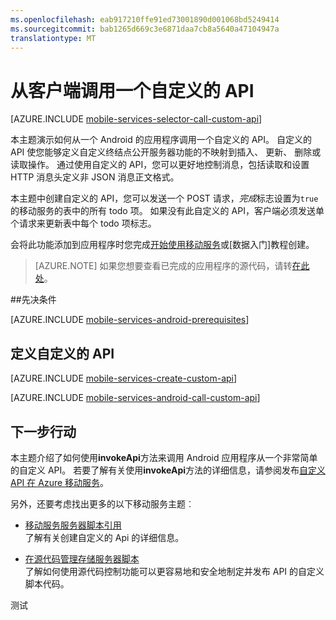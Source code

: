 ```yaml
---
ms.openlocfilehash: eab917210ffe91ed73001890d001068bd5249414
ms.sourcegitcommit: bab1265d669c3e6871daa7cb8a5640a47104947a
translationtype: MT
---
```

<properties
    writer="ricksal"
    pageTitle="从 Android 的客户端调用一个自定义的 API |Microsoft Azure"
    description="了解如何定义一个自定义的 API，然后调用它从一个 Android 的应用程序，使用 Azure 移动服务。"
    services="mobile-services"
    documentationCenter="android"
    authors="RickSaling"
    manager="dwrede"
    editor=""/>

<tags
    ms.service="mobile-services"
    ms.workload="mobile"
    ms.tgt_pltfrm="mobile-android"
    ms.devlang="java"
    ms.topic="article"
    ms.date="06/16/2015"
    ms.author="ricksal"/>

# 从客户端调用一个自定义的 API

[AZURE.INCLUDE [mobile-services-selector-call-custom-api](../../includes/mobile-services-selector-call-custom-api.md)]

本主题演示如何从一个 Android 的应用程序调用一个自定义的 API。 自定义的 API 使您能够定义自定义终结点公开服务器功能的不映射到插入、 更新、 删除或读取操作。 通过使用自定义的 API，您可以更好地控制消息，包括读取和设置 HTTP 消息头定义非 JSON 消息正文格式。

本主题中创建自定义的 API，您可以发送一个 POST 请求，*完成*标志设置为`true`的移动服务的表中的所有 todo 项。 如果没有此自定义的 API，客户端必须发送单个请求来更新表中每个 todo 项标志。

会将此功能添加到应用程序时您完成[开始使用移动服务]或[数据入门]教程创建。


>[AZURE.NOTE] 如果您想要查看已完成的应用程序的源代码，请转<a href="https://github.com/RickSaling/mobile-services-samples/tree/futures/CallCustomApi/Android" target="_blank">在此处</a>。

##先决条件

[AZURE.INCLUDE [mobile-services-android-prerequisites](../../includes/mobile-services-android-prerequisites.md)]

## <a name="define-custom-api"></a>定义自定义的 API

[AZURE.INCLUDE [mobile-services-create-custom-api](../../includes/mobile-services-create-custom-api.md)]


[AZURE.INCLUDE [mobile-services-android-call-custom-api](../../includes/mobile-services-android-call-custom-api.md)]


## 下一步行动

本主题介绍了如何使用**invokeApi**方法来调用 Android 应用程序从一个非常简单的自定义 API。 若要了解有关使用**invokeApi**方法的详细信息，请参阅发布[自定义 API 在 Azure 移动服务](http://blogs.msdn.com/b/carlosfigueira/archive/2013/06/19/custom-api-in-azure-mobile-services-client-sdks.aspx)。  

另外，还要考虑找出更多的以下移动服务主题︰

* [移动服务服务器脚本引用]
  <br/>了解有关创建自定义的 Api 的详细信息。

* [在源代码管理存储服务器脚本]
  <br/> 了解如何使用源代码控制功能可以更容易地和安全地制定并发布 API 的自定义脚本代码。

<!-- Anchors. -->
[定义自定义的 API]: #define-custom-api
[更新应用程序以调用自定义的 API]: #update-app
[测试应用程序]: #test-app
[下一步行动]: #next-steps

<!-- URLs. -->
[移动服务 Android SDK]: http://go.microsoft.com/fwlink/p/?LinkID=280126
[移动服务服务器脚本引用]: http://go.microsoft.com/fwlink/?LinkId=262293
[我的应用程序的仪表板]: http://go.microsoft.com/fwlink/?LinkId=262039
[开始使用移动服务]: mobile-services-android-get-started.md
[有关数据入门]: mobile-services-android-get-started-data.md
[开始使用身份验证]: mobile-services-android-get-started-users.md
[开始使用推式通知]: ../mobile-services-android-get-started-push.md

[在源代码管理存储服务器脚本]: mobile-services-store-scripts-source-control.md

测试
